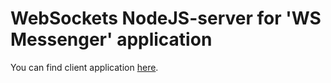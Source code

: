 # WebSockets NodeJS-server for 'WS Messenger' application

You can find client application [here](https://github.com/v1khrov/ws-messenger).
